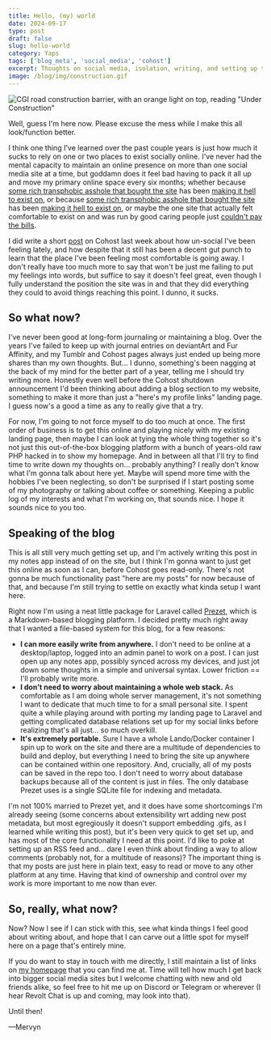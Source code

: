 ```yaml
---
title: Hello, (my) world
date: 2024-09-17
type: post
draft: false
slug: hello-world
category: Yaps
tags: ['blog_meta', 'social_media', 'cohost']
excerpt: Thoughts on social media, isolation, writing, and setting up this blog.
image: /blog/img/construction.gif
---
```

![CGI road construction barrier, with an orange light on top, reading "Under Construction"](construction.png)

Well, guess I'm here now. Please excuse the mess while I make this all look/function better.

I think one thing I've learned over the past couple years is just how much it sucks to rely on one or two places to exist socially online. I've never had the mental capacity to maintain an online presence on more than one social media site at a time, but goddamn does it feel bad having to pack it all up and move my primary online space every six months; whether because [some rich transphobic asshole that bought the site](http://web.archive.org/web/20240917175643/https://www.cnbc.com/2022/04/25/twitter-accepts-elon-musks-buyout-deal.html) has been [making it hell to exist on](http://web.archive.org/web/20240829140755/https://www.sfchronicle.com/politics/article/Elon-Musk-is-leaning-into-transphobia-17649577.php), or because [some rich transphobic asshole that bought the site](http://web.archive.org/web/20240917175901/https://www.theverge.com/2019/8/12/20802639/tumblr-verizon-sold-wordpress-blogging-yahoo-adult-content) has been [making it hell to exist on](http://web.archive.org/web/20240917180053/https://techcrunch.com/2024/02/22/tumblr-ceo-publicly-spars-with-trans-user-over-account-ban-revealing-private-account-names-in-the-process/), or maybe the one site that actually felt comfortable to exist on and was run by good caring people just [couldn't pay the bills](http://web.archive.org/web/20240917103538/https://cohost.org/staff/post/7611443-cohost-to-shut-down/).

I did write a short [post](https://web.archive.org/web/20240917180709/https://cohost.org/mervyn/post/7659823-well-fuck) on Cohost last week about how un-social I've been feeling lately, and how despite that it still has been a decent gut punch to learn that the place I've been feeling most comfortable is going away. I don't really have too much more to say that won't be just me failing to put my feelings into words, but suffice to say it doesn't feel great, even though I fully understand the position the site was in and that they did everything they could to avoid things reaching this point. I dunno, it sucks.

## So what now?

I've never been good at long-form journaling or maintaining a blog. Over the years I've failed to keep up with journal entries on deviantArt and Fur Affinity, and my Tumblr and Cohost pages always just ended up being more shares than my own thoughts. But... I dunno, something's been nagging at the back of my mind for the better part of a year, telling me I should try writing more. Honestly even well before the Cohost shutdown announcement I'd been thinking about adding a blog section to my website, something to make it more than just a "here's my profile links" landing page. I guess now's a good a time as any to really give that a try.

For now, I'm going to not force myself to do too much at once. The first order of business is to get this online and playing nicely with my existing landing page, then maybe I can look at tying the whole thing together so it's not just this out-of-the-box blogging platform with a bunch of years-old raw PHP hacked in to show my homepage. And in between all that I'll try to find time to write down my thoughts on... probably anything? I really don't know what I'm gonna talk about here yet. Maybe will spend more time with the hobbies I've been neglecting, so don't be surprised if I start posting some of my photography or talking about coffee or something. Keeping a public log of my interests and what I'm working on, that sounds nice. I hope it sounds nice to you too.

## Speaking of the blog

This is all still very much getting set up, and I'm actively writing this post in my notes app instead of on the site, but I think I'm gonna want to just get this online as soon as I can, before Cohost goes read-only. There's not gonna be much functionality past "here are my posts" for now because of that, and because I'm still trying to settle on exactly what kinda setup I want here.

Right now I'm using a neat little package for Laravel called [Prezet](https://prezet.com/), which is a Markdown-based blogging platform. I decided pretty much right away that I wanted a file-based system for this blog, for a few reasons:
- **I can more easily write from anywhere.** I don't need to be online at a desktop/laptop, logged into an admin panel to work on a post. I can just open up any notes app, possibly synced across my devices, and just jot down some thoughts in a simple and universal syntax. Lower friction == I'll probably write more.
- **I don't need to worry about maintaining a whole web stack.** As comfortable as I am doing whole server management, it's not something I want to dedicate that much time to for a small personal site. I spent quite a while playing around with porting my landing page to Laravel and getting complicated database relations set up for my social links before realizing that's all just... so much overkill.
- **It's extremely portable.** Sure I have a whole Lando/Docker container I spin up to work on the site and there are a multitude of dependencies to build and deploy, but everything I need to bring the site up anywhere can be contained within one repository. And, crucially, all of my posts can be saved in the repo too. I don't need to worry about database backups because all of the content is just in files. The only database Prezet uses is a single SQLite file for indexing and metadata.

I'm not 100% married to Prezet yet, and it does have some shortcomings I'm already seeing (some concerns about extensibility wrt adding new post metadata, but most egregiously it doesn't support embedding .gifs, as I learned while writing this post), but it's been very quick to get set up, and has most of the core functionality I need at this point. I'd like to poke at setting up an RSS feed and... dare I even think about finding a way to allow comments (probably not, for a multitude of reasons)? The important thing is that my posts are just here in plain text, easy to read or move to any other platform at any time. Having that kind of ownership and control over my work is more important to me now than ever.

## So, really, what now?

Now? Now I see if I can stick with this, see what kinda things I feel good about writing about, and hope that I can carve out a little spot for myself here on a page that's entirely mine.

If you do want to stay in touch with me directly, I still maintain a list of links on [my homepage](https://mervyn.online) that you can find me at. Time will tell how much I get back into bigger social media sites but I welcome chatting with new and old friends alike, so feel free to hit me up on Discord or Telegram or wherever (I hear Revolt Chat is up and coming, may look into that).

Until then!

&mdash;Mervyn

